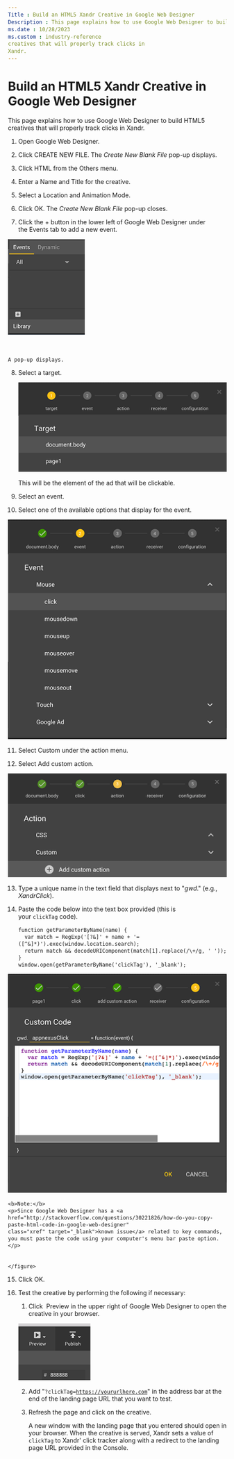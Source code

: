 ```yaml
---
Title : Build an HTML5 Xandr Creative in Google Web Designer  
Description : This page explains how to use Google Web Designer to build HTML5
ms.date : 10/28/2023
ms.custom : industry-reference
creatives that will properly track clicks in
Xandr.
---
```



# Build an HTML5 Xandr Creative in Google Web Designer  



This page explains how to use Google Web Designer to build HTML5
creatives that will properly track clicks in
Xandr.



1.  Open Google Web Designer.

2.  Click CREATE NEW FILE. The *Create
    New Blank File* pop-up displays.

3.  Click HTML from the
    Others menu.

4.  Enter a Name and
    Title for the creative.

5.  Select a Location and
    Animation Mode.

6.  Click OK. The *Create New Blank
    File* pop-up closes.

7.  Click the + button in the lower
    left of Google Web Designer under
    the Events tab to add a new
    event.

   ![Google Web Designer](media/google-web-designer.png)

       
      
    A pop-up displays.

8.  Select a target.  

    ![Target](media/target.png)

    This will be the element of the ad that will be clickable.  

9.  Select an event.

10. Select one of the available options that display for the event.  

 ![Event](media/event.png)

11. Select Custom under
    the action menu.

12. Select Add custom action.  

   ![Custom Action](media/custom-action.png)

13. Type a unique name in the text field that displays next to
    "*gwd*." (e.g., *XandrClick*).

14. Paste the code below into the text box provided (this is
    your `clickTag` code).

    ``` pre
    function getParameterByName(name) {
      var match = RegExp('[?&]' + name + '=([^&]*)').exec(window.location.search);
      return match && decodeURIComponent(match[1].replace(/\+/g, ' '));
    }
    window.open(getParameterByName('clickTag'), '_blank');
    ```

  ![Click Tag](media/click-tag.png)
    
    
    <b>Note:</b>
    <p>Since Google Web Designer has a <a
    href="http://stackoverflow.com/questions/30221826/how-do-you-copy-paste-html-code-in-google-web-designer"
    class="xref" target="_blank">known issue</a> related to key commands,
    you must paste the code using your computer's menu bar paste option.</p>
    
    
    </figure>

15. Click OK.

16. Test the creative by performing the following if necessary:
    1.  Click  Preview in the upper
        right of Google Web Designer to open the creative in your
        browser.   

       ![Preview](media/preview.png)

    2.  Add
        "`?clickTag=`<a href="http://yoururlhere.com/" class="xref" target="_blank"><code
        class="ph codeph">https://yoururlhere.com</code></a>" in the
        address bar at the end of the landing page URL that you want to
        test.

    3.  Refresh the page and click on the creative.   

        A new window with the landing page that you entered should open
        in your browser. When the creative is served,
        Xandr sets a value of `clickTag` to
        Xandr' click tracker along with a
        redirect to the landing page URL provided in the Console.






